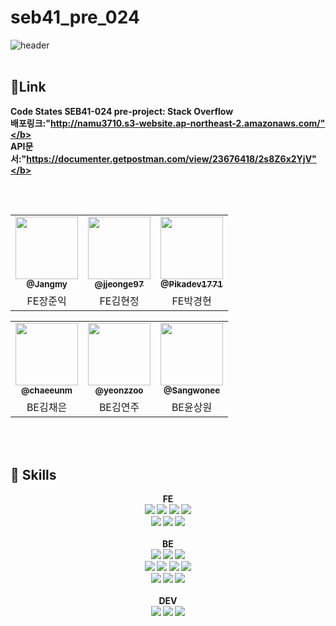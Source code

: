 # seb41_pre_024
![header](https://capsule-render.vercel.app/api?type=waving&color=C80000&height=150&section=footer&text=🎄산타클로스와%20루돌프%20🎄&fontAlign=50&fontAlignY=75&fontColor=F5F8FF&fontSize=35&descAlign=92&descAlignY=7&descSize=102)
  <br/><br/>
##  🎄Link

<b>Code States SEB41-024 pre-project: Stack Overflow </b><br>
<b>배포링크:"http://namu3710.s3-website.ap-northeast-2.amazonaws.com/"</b><br>
<b>API문서:"https://documenter.getpostman.com/view/23676418/2s8Z6x2YjV"</b>
<br>
  <br/><br/>
## 

<div align=center> 

<table>
  <tr>
     <td align="center"><a href="https://github.com/Jangmy"><img src=https://avatars.githubusercontent.com/u/108041161?v=4 width="100px;" alt=""/><br /><sub><b>@Jangmy</b></sub></a><br /></td>
     <td align="center"><a href="https://github.com/jjeonge97"><img src=https://avatars.githubusercontent.com/u/110615050?v=4 width="100px;" alt=""/><br /><sub><b>@jjeonge97</b></sub></a><br /></td>
    <td align="center"><a href="https://github.com/Pikadev1771"><img src=https://avatars.githubusercontent.com/u/111509842?v=4 width="100px;" alt=""/><br /><sub><b>@Pikadev1771</b></sub></a><br /></td>
    

</tr>
      <td align="center">FE장준익</td>
      <td align="center">FE김현정</td>
      <td align="center">FE박경현</td>
      
</tr>
</table>
<table>

 <tr>
  <td align="center"><a href="https://github.com/chaeeunm"><img src=https://avatars.githubusercontent.com/u/111339014?v=4 width="100px;" alt=""/><br /><sub><b>@chaeeunm</b></sub></a><br /></td>
     <td align="center"><a href="https://github.com/yeonzzoo"><img src=https://avatars.githubusercontent.com/u/111291179?v=4 width="100px;" alt=""/><br /><sub><b>@yeonzzoo</b></sub></a><br /></td>
     <td align="center"><a href="https://github.com/Sangwonee"><img src=https://avatars.githubusercontent.com/u/111265742?s=400&v=4 width="100px;" alt=""/><br /><sub><b>@Sangwonee</b></sub></a><br /></td>

</tr>
<tr>
      <td align="center">BE김채은</td>
      <td align="center">BE김연주</td>
      <td align="center">BE윤상원</td>
   
</tr>

</table>

</div>

  <br/><br/>
  
## 🎄 Skills

 <div align=center><b>FE</b> <div>
<div align=center> 
  <img src="https://img.shields.io/badge/html5-E34F26?style=for-the-badge&logo=html5&logoColor=white">
 <img src="https://img.shields.io/badge/css-1572B6?style=for-the-badge&logo=css3&logoColor=white">
 <img src="https://img.shields.io/badge/javascript-F7DF1E?style=for-the-badge&logo=javascript&logoColor=black">
 <img src="https://img.shields.io/badge/react-61DAFB?style=for-the-badge&logo=react&logoColor=black">
 <br>
  <img src="https://img.shields.io/badge/styledcomponents-DB7093?style=for-the-badge&logoColor=black">
 <img src="https://img.shields.io/badge/recoil-0075EB?style=for-the-badge&logoColor=black"> <img src="https://img.shields.io/badge/Axios-181717?style=for-the-badge&logo=Axios&logoColor=white">

 </div>
<br>
 
  <div align=center><b>BE</b></div>

  <img src="https://img.shields.io/badge/java-007396?style=for-the-badge&logo=java&logoColor=white">
  <img src="https://img.shields.io/badge/spring boot-6DB33F?style=for-the-badge&logo=springboot&logoColor=white">
  <img src="https://img.shields.io/badge/mysql-4479A1?style=for-the-badge&logo=mysql&logoColor=white">
  <br>
  <img src="https://img.shields.io/badge/MapStruct-e68417?style=for-the-badge&logoColor=black">
  <img src="https://img.shields.io/badge/H2-0000bb?style=for-the-badge&logoColor=black"> 
  <img src="https://img.shields.io/badge/Spring Data JPA-6DB33F?style=for-the-badge&logoColor=black">
  <img src="https://img.shields.io/badge/Hibernate-59666C?style=for-the-badge&logo=Hibernate&logoColor=black">
  <br>
  <img src="https://img.shields.io/badge/Spring Security-6DB33F?style=for-the-badge&logo=SpringSecurity&logoColor=black">
  <img src="https://img.shields.io/badge/JWT-d63aff?style=for-the-badge&logo=JSONWebTokens&logoColor=black">
  <img src="https://img.shields.io/badge/gradle-02303A?style=for-the-badge&logo=gradle&logoColor=white">
   
   <br/>
   <br/>
   
  <div align=center><b>DEV</b></div>

  <img src="https://img.shields.io/badge/github-181717?style=for-the-badge&logo=github&logoColor=white">
  <img src="https://img.shields.io/badge/git-F05032?style=for-the-badge&logo=git&logoColor=white">
  <img src="https://img.shields.io/badge/AWS-339AF0?style=for-the-badge&logo=Amazon AWS&logoColor=white">
  
  <br/><br/>
  
  <div align=left>
  

</div>
